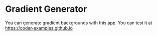 # Gradient Generator

You can generate gradient backgrounds with this app.
You can test it at <https://coder-examples.github.io>
